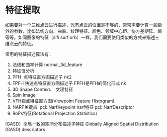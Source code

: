 # 特征提取

如果要对一个三维点云进行描述，光有点云的位置是不够的，常常需要计算一些额外的参数，比如法线方向、曲率、纹理特征、颜色、领域中心距、协方差矩阵、熵等等。如同图像的特征（sifi surf orb）一样，我们需要使用类似的方式来描述三维点云的特征。

常用的特征描述算法有：
1. 法线和曲率计算 normal_3d_feature 
2. 特征值分析
3. PFH  点特征直方图描述子 nk2
4. FPFH 快速点特征直方图描述子 FPFH是PFH的简化形式 nk
5. 3D Shape Context、 文理特征
6. Spin Image
7. VFH视点特征直方图(Viewpoint Feature Histogram)
8. NARF关键点  pcl::NarfKeypoint narf特征 pcl::NarfDescriptor
9. RoPs特征(Rotational Projection Statistics)

(GASD）全局一致的空间分布描述子特征 Globally Aligned Spatial Distribution (GASD) descriptors